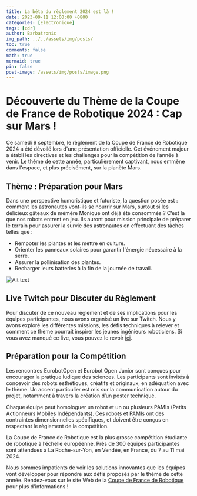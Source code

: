 ```yaml
---
title: La béta du règlement 2024 est là !
date: 2023-09-11 12:00:00 +0800
categories: [Electronique]
tags: [cdr]
author: Barbatronic
img_path: ../../assets/img/posts/
toc: true
comments: false
math: true
mermaid: true
pin: false
post-image: /assets/img/posts/image.png
---
```


# Découverte du Thème de la Coupe de France de Robotique 2024 : Cap sur Mars !

Ce samedi 9 septembre, le règlement de la Coupe de France de Robotique 2024 a été dévoilé lors d'une présentation officielle. Cet événement majeur a établi les directives et les challenges pour la compétition de l’année à venir. Le thème de cette année, particulièrement captivant, nous emmène dans l'espace, et plus précisément, sur la planète Mars.

## Thème : Préparation pour Mars

Dans une perspective humoristique et futuriste, la question posée est : comment les astronautes vont-ils se nourrir sur Mars, surtout si les délicieux gâteaux de mémère Monique ont déjà été consommés ? C’est là que nos robots entrent en jeu. Ils auront pour mission principale de préparer le terrain pour assurer la survie des astronautes en effectuant des tâches telles que :

- Rempoter les plantes et les mettre en culture.
- Orienter les panneaux solaires pour garantir l'énergie nécessaire à la serre.
- Assurer la pollinisation des plantes.
- Recharger leurs batteries à la fin de la journée de travail.

![Alt text](image.png)

## Live Twitch pour Discuter du Règlement

Pour discuter de ce nouveau règlement et de ses implications pour les équipes participantes, nous avons organisé un live sur Twitch. Nous y avons exploré les différentes missions, les défis techniques à relever et comment ce thème pourrait inspirer les jeunes ingénieurs roboticiens. Si vous avez manqué ce live, vous pouvez le revoir [ici](https://www.youtube.com/watch?v=LBPQW7Kegrg).

## Préparation pour la Compétition

Les rencontres EurobotOpen et Eurobot Open Junior sont conçues pour encourager la pratique ludique des sciences. Les participants sont invités à concevoir des robots esthétiques, créatifs et originaux, en adéquation avec le thème. Un accent particulier est mis sur la communication autour du projet, notamment à travers la création d’un poster technique. 

Chaque équipe peut homologuer un robot et un ou plusieurs PAMIs (Petits Actionneurs Mobiles Indépendants). Ces robots et PAMIs ont des contraintes dimensionnelles spécifiques, et doivent être conçus en respectant le règlement de la compétition.

La Coupe de France de Robotique est la plus grosse compétition étudiante de robotique à l’échelle européenne. Près de 300 équipes participantes sont attendues à La Roche-sur-Yon, en Vendée, en France, du 7 au 11 mai 2024.

Nous sommes impatients de voir les solutions innovantes que les équipes vont développer pour répondre aux défis proposés par le thème de cette année. Rendez-vous sur le site Web de la [Coupe de France de Robotique](https://www.coupederobotique.fr) pour plus d'informations !

